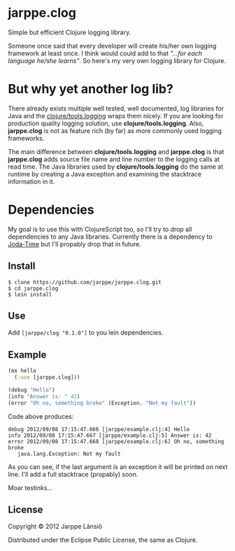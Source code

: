 jarppe.clog
===========

Simple but efficient Clojure logging library.

Someone once said that every developer will create his/her own logging framework at least once. I think would could add to that *"…for each language he/she learns"*. So here's my very own logging library for Clojure.

# But why yet another log lib?

There already exists multiple well tested, well documented, log libraries for Java and the [clojure/tools.logging](https://github.com/clojure/tools.logging) wraps them nicely. If you are looking for production quality logging solution, use **clojure/tools.logging**. Also, **jarppe.clog** is not as feature rich (by far) as more commonly used logging frameworks. 

The main difference between **clojure/tools.logging** and **jarppe.clog** is that **jarppe.clog** adds source file name and line number to the logging calls at read time. The Java libraries used by **clojure/tools.logging** do the same at runtime by creating a Java exception and examining the stacktrace information in it.

# Dependencies

My goal is to use this with ClojureScript too, so I'll try to drop all dependencies to any Java libraries. Currently there is a dependency to [Joda-Time](http://joda-time.sourceforge.net) but I'll propably drop that in future.

## Install

```
$ clone https://github.com/jarppe/jarppe.clog.git
$ cd jarppe.clog
$ lein install
```

## Use

Add `[jarppe/clog "0.1.0"]` to you lein dependencies.

## Example

```clojure
(ns hello
  (:use [jarppe.clog]))

(debug "Hello")
(info "Answer is: " 42)
(error "Oh no, something broke" (Exception. "Not my fault"))
```

Code above produces:

```
debug 2012/09/08 17:15:47.666 [jarppe/example.clj:4] Hello
info 2012/09/08 17:15:47.667 [jarppe/example.clj:5] Answer is: 42
error 2012/09/08 17:15:47.668 [jarppe/example.clj:6] Oh no, something broke
   java.lang.Exception: Not my fault
```

As you can see, if the last argument is an exception it will be printed on next line. I'll add a full stacktrace (propably) soon.

Moar testinks...

## License

Copyright © 2012 Jarppe Länsiö

Distributed under the Eclipse Public License, the same as Clojure.
